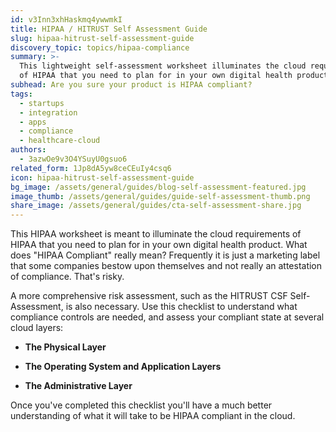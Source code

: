 ```yaml
---
id: v3Inn3xhHaskmq4ywwmkI
title: HIPAA / HITRUST Self Assessment Guide
slug: hipaa-hitrust-self-assessment-guide
discovery_topic: topics/hipaa-compliance
summary: >-
  This lightweight self-assessment worksheet illuminates the cloud requirements
  of HIPAA that you need to plan for in your own digital health product. 
subhead: Are you sure your product is HIPAA compliant?
tags:
  - startups
  - integration
  - apps
  - compliance
  - healthcare-cloud
authors:
  - 3azwOe9v3O4YSuyU0gsuo6
related_form: 1Jp8dA5yw8ceCEuIy4csq6
icon: hipaa-hitrust-self-assessment-guide
bg_image: /assets/general/guides/blog-self-assessment-featured.jpg
image_thumb: /assets/general/guides/guide-self-assessment-thumb.png
share_image: /assets/general/guides/cta-self-assessment-share.jpg
---
```

This HIPAA worksheet is meant to illuminate the cloud requirements of HIPAA that you need to plan for in your own digital health product.
What does "HIPAA Compliant" really mean? Frequently it is just a marketing label that some companies bestow upon themselves and not really an attestation of compliance. That's risky.

A more comprehensive risk assessment, such as the HITRUST CSF Self-Assessment, is also necessary. Use this checklist to understand what compliance controls are needed, and assess your compliant state at several cloud layers:

- __The Physical Layer__ 

- __The Operating System and Application Layers__ 

- __The Administrative Layer__

Once you've completed this checklist you'll have a much better understanding
of what it will take to be HIPAA compliant in the cloud.

